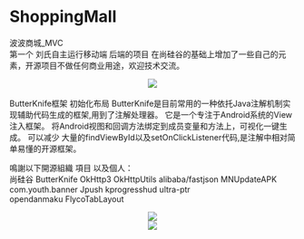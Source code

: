 # ShoppingMall
波波商城_MVC</br>
第一个 刘氏自主运行移动端 后端的项目 在尚硅谷的基础上增加了一些自己的元素，开源项目不做任何商业用途，欢迎技术交流。</br>

<div align="center">
<img src="https://github.com/leonInShanghai/ShoppingMall/blob/master/app/src/main/res/drawable-hdpi-v4/atguigu_logo.png" >
 </div></br>
ButterKnife框架 初始化布局 ButterKnife是目前常用的一种依托Java注解机制实现辅助代码生成的框架,用到了注解处理器。
 它是一个专注于Android系统的View注入框架。 将Android视图和回调方法绑定到成员变量和方法上，可视化一键生成。 可以减少
 大量的findViewById以及setOnClickListener代码,是注解中相对简单易懂的开源框架。

 鳴謝以下開源組織 項目 以及個人：</br>
 尚硅谷 ButterKnife  OkHttp3 OkHttpUtils  alibaba/fastjson MNUpdateAPK com.youth.banner Jpush  kprogresshud ultra-ptr</br>
 opendanmaku  FlycoTabLayout </br>

 <div align="center">
 <img src="https://github.com/leonInShanghai/ShoppingMall/blob/master/otherPic/1561276376122.gif" >
 </br>
 <img src="https://github.com/leonInShanghai/ShoppingMall/blob/master/otherPic/1561276412504.gif" >
  </div>





